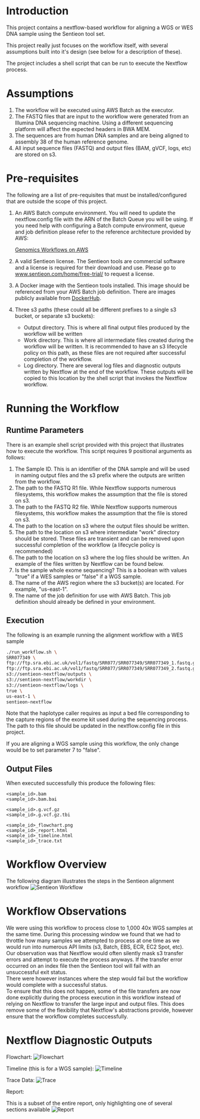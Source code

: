 # Introduction
This project contains a nextflow-based workflow for aligning a WGS or WES DNA sample using the Sentieon tool set.  

This project really just focuses on the workflow itself, with several assumptions built into it's design (see below for a description of these).

The project includes a shell script that can be run to execute the Nextflow process.

# Assumptions

1. The workflow will be executed using AWS Batch as the executor.
1. The FASTQ files that are input to the workflow were generated from an Illumina DNA sequencing machine.  Using a different sequencing platform will affect the expected headers in BWA MEM.
1. The sequences are from human DNA samples and are being aligned to assembly 38 of the human reference genome.
1. All input sequence files (FASTQ) and output files (BAM, gVCF, logs, etc) are stored on s3.

# Pre-requisites
The following are a list of pre-requisites that must be installed/configured that are outside the scope of this project.

1. An AWS Batch compute environment.  You will need to update the nextflow.config file with the ARN of the Batch Queue you will be using.  If you need help with configuring a Batch compute environment, queue and job definition please refer to the reference architecture provided by AWS:

   [Genomics Workflows on AWS](https://docs.opendata.aws/genomics-workflows/orchestration/nextflow/nextflow-overview/)

1. A valid Sentieon license.  The Sentieon tools are commercial software and a license is required for their download and use. Please go to www.sentieon.com/home/free-trial/ to request a license.

1. A Docker image with the Sentieon tools installed.  This image should be referenced from your AWS Batch job definition.  There are images publicly available from [DockerHub](https://hub.docker.com/r/sentieon/sentieon-aws).

1. Three s3 paths (these could all be different prefixes to a single s3 bucket, or separate s3 buckets):
   - Output directory.  This is where all final output files produced by the workflow will be written
   - Work directory.  This is where all intermediate files created during the workflow will be written.  It is recommended to have an s3 lifecycle policy on this path, as these files are not required after successful completion of the workflow.
   - Log directory.  There are several log files and diagnostic outputs written by Nextflow at the end of the workflow.  These outputs will be copied to this location by the shell script that invokes the Nextflow workflow.

# Running the Workflow

## Runtime Parameters 
There is an example shell script provided with this project that illustrates how to execute the workflow.  This script requires 9 positional arguments as follows:
1. The Sample ID.  This is an identifier of the DNA sample and will be used in naming output files and the s3 prefix where the outputs are written from the workflow.
1. The path to the FASTQ R1 file.  While Nextflow supports numerous filesystems, this workflow makes the assumption that the file is stored on s3.
1. The path to the FASTQ R2 file.  While Nextflow supports numerous filesystems, this workflow makes the assumption that the file is stored on s3.
1. The path to the location on s3 where the output files should be written.
1. The path to the location on s3 where intermediate "work" directory should be stored.  These files are transient and can be removed upon successful completion of the workflow (a lifecycle policy is recommended)
1. The path to the location on s3 where the log files should be written.  An example of the files written by Nextflow can be found below.
1. Is the sample whole exome sequencing?  This is a boolean with values "true" if a WES samples or "false" if a WGS sample.
1. The name of the AWS region where the s3 bucket(s) are located.  For example, "us-east-1".
1. The name of the job definition for use with AWS Batch.  This job definition should already be defined in your environment.

## Execution

The following is an example running the alignment workflow with a WES sample
```bash
./run_workflow.sh \
SRR077349 \
ftp:/­/­ftp.­sra.­ebi.­ac.­uk/­vol1/­fastq/­SRR077/­SRR077349/­SRR077349_1.­fastq.­gz \
ftp:/­/­ftp.­sra.­ebi.­ac.­uk/­vol1/­fastq/­SRR077/­SRR077349/­SRR077349_2.­fastq.­gz \
s3://sentieon-nextflow/outputs \
s3://sentieon-nextflow/workdir \
s3://sentieon-nextflow/logs \
true \
us-east-1 \
sentieon-nextflow
```

Note that the haplotype caller requires as input a bed file corresponding to the capture regions of the exome kit used during the sequencing process.
The path to this file should be updated in the nextflow.config file in this project.

If you are aligning a WGS sample using this workflow, the only change would be to set parameter 7 to "false".

## Output Files

When executed successfully this produce the following files:

```
<sample_id>.bam
<sample_id>.bam.bai

<sample_id>.g.vcf.gz
<sample_id>.g.vcf.gz.tbi

<sample_id>_flowchart.png
<sample_id>_report.html
<sample_id>_timeline.html
<sample_id>_trace.txt
```


# Workflow Overview

The following diagram illustrates the steps in the Sentieon alignment workflow
![Sentieon Workflow](sentieon_workflow.png)

# Workflow Observations

We were using this workflow to process close to 1,000 40x WGS samples at the same time. 
During this processing window we found that we had to throttle how many samples we attempted to process at one time as we would run into numerous API limits (s3, Batch, EBS, ECR, EC2 Spot, etc).  
Our observation was that Nextflow would often silently mask s3 transfer errors and attempt to execute the process anyways.
If the transfer error occurred on an index file then the Sentieon tool will fail with an unsuccessful exit status.  
There were however instances where the step would fail but the workflow would complete with a successful status.  
To ensure that this does not happen, some of the file transfers are now done explicitly during the process execution in this workflow instead of relying on Nextflow to transfer the large input and output files.
This does remove some of the flexibility that Nextflow's abstractions provide, however ensure that the workflow completes successfully.

# Nextflow Diagnostic Outputs

Flowchart:
![Flowchart](outputs_flowchart.png)


Timeline (this is for a WGS sample):
![Timeline](outputs_timeline.png)


Trace Data:
![Trace](outputs_trace.png)


Report:

This is a subset of the entire report, only highlighting one of several sections available
![Report](outputs_report.png)
